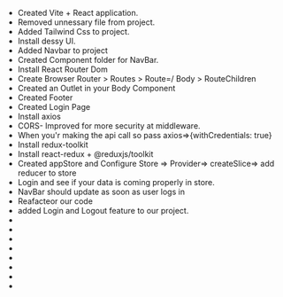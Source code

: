 - Created Vite + React application.
- Removed unnessary file from project.
- Added Tailwind Css to project.
- Install dessy UI.
- Added Navbar to project
- Created Component folder for NavBar.
- Install React Router Dom
- Create Browser Router > Routes > Route=/ Body > RouteChildren
- Created an Outlet in your Body Component
- Created Footer
- Created Login Page
- Install axios
- CORS- Improved for more security at middleware.
- When you'r making the api call so pass axios=>{withCredentials: true}
- Install redux-toolkit
- Install react-redux + @reduxjs/toolkit
- Created appStore and Configure Store => Provider=> createSlice=> add reducer to store
- Login and see if your data is coming properly in store.
- NavBar should update as soon as user logs in
- Reafacteor our code
- added Login and Logout feature to our project.
-
-
-
-
-
-
-
-
